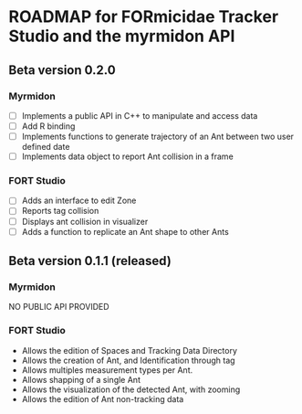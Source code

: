 # ROADMAP for FORmicidae Tracker Studio and the myrmidon API

## Beta version 0.2.0

### Myrmidon

* [ ] Implements a public API in C++ to manipulate and access data
* [ ] Add R binding
* [ ] Implements functions to generate trajectory of an Ant between two user defined date
* [ ] Implements data object to report Ant collision in a frame
	
### FORT Studio
	
* [ ] Adds an interface to edit Zone
* [ ] Reports tag collision
* [ ] Displays ant collision in visualizer
* [ ] Adds a function to replicate an Ant shape to other Ants
	
## Beta version 0.1.1 (released)

### Myrmidon

NO PUBLIC API PROVIDED
	
### FORT Studio

* Allows the edition of Spaces and Tracking Data Directory
* Allows the creation of Ant, and Identification through tag
* Allows multiples measurement types per Ant.
* Allows shapping of a single Ant
* Allows the visualization of the detected Ant, with zooming
* Allows the edition of Ant non-tracking data
